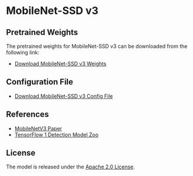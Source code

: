 # MobileNet-SSD v3

## Pretrained Weights

The pretrained weights for MobileNet-SSD v3 can be downloaded from the following link:

- [Download MobileNet-SSD v3 Weights](http://download.tensorflow.org/models/object_detection/ssd_mobilenet_v3_large_coco_2020_01_14.tar.gz)

## Configuration File

- [Download MobileNet-SSD v3 Config File](https://gist.github.com/dkurt/54a8e8b51beb3bd3f770b79e56927bd7/raw/2a20064a9d33b893dd95d2567da126d0ecd03e85/ssd_mobilenet_v3_large_coco_2020_01_14.pbtxt)

## References

- [MobileNetV3 Paper](https://arxiv.org/abs/1905.02244v5)
- [TensorFlow 1 Detection Model Zoo](https://github.com/tensorflow/models/blob/master/research/object_detection/g3doc/tf1_detection_zoo.md)

## License

The model is released under the [Apache 2.0 License](https://github.com/tensorflow/models/blob/master/LICENSE).
